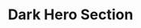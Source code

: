---
title: Dark Hero Section
category: Marketing
paid: false
isActive: true
ltr: {"vue":{"vueCss":[{"label":"App.vue","code":"<template>\n  <div className=\"hero-dark-container\">\n    <header className=\"hero-dark-header\">\n      <nav className=\"hero-nav\">\n        <a href=\"javascript:void(0)\">\n          <img src=\"https://www.floatui.com/images/logo.svg\" width=\"120\" height=\"50\" alt=\"Float UI logo\" />\n        </a>\n        <ul className=\"nav-items\">\n          <li v-for=\"link in navigation\" :key=\"link.id\" class=\"text-gray-200\">\n            <a :href=\"link.router\">\n              {{ link.title }}\n            </a>\n          </li>\n          <li>\n            <a href=\"javascript:void(0)\" className=\"last-item\">\n              Log In\n              <svg xmlns=\"http://www.w3.org/2000/svg\" viewBox=\"0 0 20 20\" fill=\"currentColor\">\n                <path fillRule=\"evenodd\"\n                  d=\"M3 3a1 1 0 011 1v12a1 1 0 11-2 0V4a1 1 0 011-1zm7.707 3.293a1 1 0 010 1.414L9.414 9H17a1 1 0 110 2H9.414l1.293 1.293a1 1 0 01-1.414 1.414l-3-3a1 1 0 010-1.414l3-3a1 1 0 011.414 0z\"\n                  clipRule=\"evenodd\" />\n              </svg>\n            </a>\n          </li>\n        </ul>\n      </nav>\n    </header>\n    <section className=\"hero-dark\">\n      <div className=\"hero-details\">\n        <h1>\n          One page Template for\n          <span> Digital agency</span>\n        </h1>\n        <p>\n          It is a long established fact that a reader will be distracted by the readable content of a page when looking\n          at its layout. The point of using Lorem Ipsum\n        </p>\n        <div className=\"hero-btns\">\n          <a href=\"javascript:void(0)\" className=\"btn-primary\">\n            Get started\n          </a>\n          <a href=\"javascript:void(0)\" className=\"btn-secondary\">\n            Try it out\n          </a>\n        </div>\n      </div>\n      <div className=\"hero-img\">\n        <img src=\"https://i.postimg.cc/HxHyt53c/undraw-heatmap-uyye.png\" />\n      </div>\n    </section>\n  </div>\n</template>\n\n<script>\nexport default {\n  data: function () {\n    return {\n      navigation: [\n        { title: \"Customers\", router: \"/Customers\" },\n        { title: \"Careers\", router: \"/Careers\" },\n      ]\n    }\n  }\n}\n</script>"},{"label":"style.css","code":".hero-dark-container {\n  background-color: #111827;\n}\n\n.hero-dark-container .hero-dark-header .hero-nav {\n  align-items: center;\n  padding: 1.25rem 1rem 0 1rem;\n  margin-left: auto;\n  margin-right: auto;\n  max-width: 1280px;\n}\n\n@media (min-width: 640px) {\n  .hero-dark-container .hero-dark-header .hero-nav {\n    display: flex;\n    padding-left: 2rem;\n    padding-right: 2rem;\n  }\n}\n\n.hero-dark-container .hero-dark-header .hero-nav .nav-items {\n  flex: 1;\n  display: flex;\n  padding: 1rem 0 1rem 0;\n  align-items: center;\n  color: #e5e7eb;\n}\n\n.hero-dark-container .hero-dark-header .hero-nav .nav-items>*+* {\n  margin-left: 0.75rem;\n}\n\n@media (min-width: 640px) {\n  .hero-dark-container .hero-dark-header .hero-nav .nav-items {\n    justify-content: flex-end;\n  }\n\n  .hero-dark-container .hero-dark-header .hero-nav .nav-items>*+* {\n    margin-left: 1.5rem;\n  }\n}\n\n.hero-dark-container .hero-dark-header .hero-nav .nav-items .last-item {\n  display: flex;\n  align-items: center;\n}\n\n.hero-dark-container .hero-dark-header .hero-nav .nav-items .last-item svg {\n  width: 1.25rem;\n  height: 1.25rem;\n  margin-left: 0.5rem;\n}\n\n.hero-dark-container .hero-dark {\n  margin: 6rem auto;\n  max-width: 1280px;\n  padding: 0 1rem 3rem 1rem;\n  align-items: center;\n}\n\n@media (min-width: 1024px) {\n  .hero-dark-container .hero-dark {\n    display: flex;\n  }\n}\n\n@media (min-width: 768px) {\n  .hero-dark-container .hero-dark {\n    padding-left: 2rem;\n    padding-right: 2rem;\n  }\n}\n\n.hero-dark-container .hero-dark .hero-details {\n  flex: 1;\n}\n\n.hero-dark-container .hero-dark .hero-details>*+* {\n  margin-top: 1rem;\n}\n\n.hero-dark-container .hero-dark .hero-details h1 {\n  color: #FFF;\n  font-weight: 700;\n  font-size: 2.25rem;\n  line-height: 2.5rem;\n}\n\n.hero-dark-container .hero-dark .hero-details h1 span {\n  color: #818cf8;\n}\n\n@media (min-width: 1280px) {\n  .hero-dark-container .hero-dark .hero-details h1 {\n    font-size: 3rem;\n    line-height: 1;\n  }\n}\n\n.hero-dark-container .hero-dark .hero-details p {\n  color: #d1d5db;\n  max-width: 36rem;\n  line-height: 1.625;\n}\n\n@media (min-width: 640px) {\n  .hero-dark-container .hero-dark .hero-details p {\n    margin-left: auto;\n    margin-right: auto;\n  }\n}\n\n@media (min-width: 1024px) {\n  .hero-dark-container .hero-dark .hero-details p {\n    margin-left: 0;\n  }\n}\n\n@media (min-width: 640px) {\n  .hero-dark-container .hero-dark .hero-details {\n    text-align: center;\n  }\n}\n\n@media (min-width: 1024px) {\n  .hero-dark-container .hero-dark .hero-details {\n    text-align: left;\n  }\n}\n\n.hero-dark-container .hero-dark .hero-btns {\n  padding-top: 2.5rem;\n  align-items: center;\n  justify-content: center;\n}\n\n.hero-dark-container .hero-dark .hero-btns>*+* {\n  margin-top: 0.75rem;\n}\n\n@media (min-width: 640px) {\n  .hero-dark-container .hero-dark .hero-btns {\n    display: flex;\n  }\n\n  .hero-dark-container .hero-dark .hero-btns>*+* {\n    margin-left: 1.5rem;\n  }\n\n  .hero-dark-container .hero-dark .hero-btns>*+* {\n    margin-top: 0px;\n  }\n}\n\n@media (min-width: 1024px) {\n  .hero-dark-container .hero-dark .hero-btns {\n    justify-content: flex-start;\n  }\n}\n\n.hero-dark-container .hero-dark .hero-btns .btn-primary,\n.hero-dark-container .hero-dark .hero-btns .btn-secondary {\n  padding: 0.75rem 1.75rem 0.75rem 1.75rem;\n  width: 100%;\n  text-align: center;\n  border-radius: 0.375rem;\n  display: block;\n}\n\n.hero-dark-container .hero-dark .hero-btns .btn-primary {\n  background-color: #FFF;\n  color: #1f2937;\n  box-shadow: 0 4px 6px -1px #0000001a, 0 2px 4px -2px #0000001a;\n}\n\n.hero-dark-container .hero-dark .hero-btns .btn-secondary {\n  background-color: #374151;\n  color: #e5e7eb;\n}\n\n@media (min-width: 640px) {\n\n  .hero-dark-container .hero-dark .hero-btns .btn-primary,\n  .hero-dark-container .hero-dark .hero-btns .btn-secondary {\n    width: auto;\n  }\n}\n\n.hero-dark-container .hero-dark .hero-img {\n  flex: 1;\n  margin-top: 1.75rem;\n}\n\n@media (min-width: 1024px) {\n  .hero-dark-container .hero-dark .hero-img {\n    margin-top: 0;\n    margin-left: 0.75rem;\n  }\n}\n\n.hero-dark-container .hero-dark .hero-img img {\n  width: 100%;\n  margin-left: auto;\n  margin-right: auto;\n}\n\n@media (min-width: 640px) {\n  .hero-dark-container .hero-dark .hero-img img {\n    width: 83.333333%;\n  }\n}\n\n@media (min-width: 1024px) {\n  .hero-dark-container .hero-dark .hero-img img {\n    width: 100%;\n  }\n}"}],"vueTail":[{"label":"App.vue","code":"<template>\n  <div class=\"bg-gray-900\">\n    <header>\n      <nav class=\"items-center pt-5 px-4 mx-auto max-w-screen-xl sm:px-8 sm:flex sm:space-x-6\">\n        <a href=\"javascript:void(0)\">\n          <img src=\"https://www.floatui.com/images/logo.svg\" width=\"120\" height=\"50\" alt=\"Float UI logo\" />\n        </a>\n        <ul class=\"py-4 flex-1 items-center flex space-x-3 sm:space-x-6 sm:justify-end\">\n          <li v-for=\"link in navigation\" :key=\"link.id\" class=\"text-gray-200\">\n            <a :href=\"link.router\">\n              {{ link.title }}\n            </a>\n          </li>\n          <li>\n            <a href=\"javascript:void(0)\" class=\"flex items-center text-gray-200\">\n              Log In\n              <svg xmlns=\"http://www.w3.org/2000/svg\" class=\"h-5 w-5 ml-2\" viewBox=\"0 0 20 20\" fill=\"currentColor\">\n                <path fillRule=\"evenodd\"\n                  d=\"M3 3a1 1 0 011 1v12a1 1 0 11-2 0V4a1 1 0 011-1zm7.707 3.293a1 1 0 010 1.414L9.414 9H17a1 1 0 110 2H9.414l1.293 1.293a1 1 0 01-1.414 1.414l-3-3a1 1 0 010-1.414l3-3a1 1 0 011.414 0z\"\n                  clipRule=\"evenodd\" />\n              </svg>\n            </a>\n          </li>\n        </ul>\n      </nav>\n    </header>\n    <section class=\"mt-24 mx-auto max-w-screen-xl pb-12 px-4 items-center lg:flex md:px-8\">\n      <div class=\"space-y-4 flex-1 sm:text-center lg:text-left\">\n        <h1 class=\"text-white font-bold text-4xl xl:text-5xl\">\n          One page Template for\n          <span class=\"text-indigo-400\"> Digital agency</span>\n        </h1>\n        <p class=\"text-gray-300 max-w-xl leading-relaxed sm:mx-auto lg:ml-0\">\n          It is a long established fact that a reader will be distracted by the readable content of a page when looking\n          at its layout. The point of using Lorem Ipsum\n        </p>\n        <div class=\"pt-10 items-center justify-center space-y-3 sm:space-x-6 sm:space-y-0 sm:flex lg:justify-start\">\n          <a href=\"javascript:void(0)\"\n            class=\"px-7 py-3 w-full bg-white text-gray-800 text-center rounded-md shadow-md block sm:w-auto\">\n            Get started\n          </a>\n          <a href=\"javascript:void(0)\"\n            class=\"px-7 py-3 w-full bg-gray-700 text-gray-200 text-center rounded-md block sm:w-auto\">\n            Try it out\n          </a>\n        </div>\n      </div>\n      <div class=\"flex-1 text-center mt-7 lg:mt-0 lg:ml-3\">\n        <img src=\"https://i.postimg.cc/HxHyt53c/undraw-heatmap-uyye.png\"\n          class=\"w-full mx-auto sm:w-10/12  lg:w-full\" />\n      </div>\n    </section>\n  </div>\n</template>\n\n<script>\nexport default {\n  data: function () {\n    return {\n      navigation: [\n        { title: \"Customers\", router: \"/Customers\" },\n        { title: \"Careers\", router: \"/Careers\" },\n      ]\n    }\n  }\n}\n</script>"}]},"react":{"jsxCss":[{"code":"export default () => {\n\n  // Replace javascript:void(0) path with your path\n  const navigation = [\n      { title: \"Customers\", path: \"javascript:void(0)\" },\n      { title: \"Careers\", path: \"javascript:void(0)\" },\n  ]\n  \n    return (\n        <div className=\"hero-dark-container\">\n            <header className=\"hero-dark-header\">\n                <nav className=\"hero-nav\">\n                    <a href=\"javascript:void(0)\">\n                        <img\n                            src=\"https://www.floatui.com/images/logo.svg\" \n                            width={120} \n                            height={50}\n                            alt=\"Float UI logo\"\n                        />\n                    </a>\n                    <ul className=\"nav-items\">\n                        {\n                            navigation.map((item, idx) => (\n                                <li key={idx}>\n                                    <a href={item.path}>{item.title}</a>\n                                </li>\n                            ))\n                        }\n                        <li>\n                            <a href=\"javascript:void(0)\" className=\"last-item\">\n                                Log In\n                                <svg xmlns=\"http://www.w3.org/2000/svg\" viewBox=\"0 0 20 20\" fill=\"currentColor\">\n                                    <path fillRule=\"evenodd\" d=\"M3 3a1 1 0 011 1v12a1 1 0 11-2 0V4a1 1 0 011-1zm7.707 3.293a1 1 0 010 1.414L9.414 9H17a1 1 0 110 2H9.414l1.293 1.293a1 1 0 01-1.414 1.414l-3-3a1 1 0 010-1.414l3-3a1 1 0 011.414 0z\" clipRule=\"evenodd\" />\n                                </svg>\n                            </a>\n                        </li>\n                    </ul>\n                </nav>\n            </header>\n            <section className=\"hero-dark\">\n                <div className=\"hero-details\">\n                    <h1>\n                        One page Template for\n                         <span> Digital agency</span>\n                    </h1>\n                    <p>\n                        It is a long established fact that a reader will be distracted by the readable content of a page when looking at its layout. The point of using Lorem Ipsum\n                    </p>\n                    <div className=\"hero-btns\">\n                        <a href=\"javascript:void(0)\" className=\"btn-primary\">\n                            Get started\n                        </a>\n                        <a href=\"javascript:void(0)\" className=\"btn-secondary\">\n                            Try it out\n                        </a>\n                    </div>\n                </div>\n                <div className=\"hero-img\">\n                    <img src=\"https://i.postimg.cc/HxHyt53c/undraw-heatmap-uyye.png\" />\n                </div>\n            </section>\n        </div>\n    )\n}\n","label":"App.jsx"},{"label":"style.css","code":".hero-dark-container {\n  background-color: #111827;\n}\n.hero-dark-container .hero-dark-header .hero-nav {\n  align-items: center;\n  padding: 1.25rem 1rem 0 1rem;\n  margin-left: auto;\n  margin-right: auto;\n  max-width: 1280px;\n}\n@media (min-width: 640px) {\n  .hero-dark-container .hero-dark-header .hero-nav {\n    display: flex;\n    padding-left: 2rem;\n    padding-right: 2rem;\n  }\n}\n.hero-dark-container .hero-dark-header .hero-nav .nav-items {\n  flex: 1;\n  display: flex;\n  padding: 1rem 0 1rem 0;\n  align-items: center;\n  color: #e5e7eb;\n}\n.hero-dark-container .hero-dark-header .hero-nav .nav-items > * + * {\n  margin-left: 0.75rem;\n}\n@media (min-width: 640px) {\n  .hero-dark-container .hero-dark-header .hero-nav .nav-items {\n    justify-content: flex-end;\n  }\n  .hero-dark-container .hero-dark-header .hero-nav .nav-items > * + * {\n    margin-left: 1.5rem;\n  }\n}\n.hero-dark-container .hero-dark-header .hero-nav .nav-items .last-item {\n  display: flex;\n  align-items: center;\n}\n.hero-dark-container .hero-dark-header .hero-nav .nav-items .last-item svg {\n  width: 1.25rem;\n  height: 1.25rem;\n  margin-left: 0.5rem;\n}\n.hero-dark-container .hero-dark {\n  margin: 6rem auto;\n  max-width: 1280px;\n  padding: 0 1rem 3rem 1rem;\n  align-items: center;\n}\n@media (min-width: 1024px) {\n  .hero-dark-container .hero-dark {\n    display: flex;\n  }\n}\n@media (min-width: 768px) {\n  .hero-dark-container .hero-dark {\n    padding-left: 2rem;\n    padding-right: 2rem;\n  }\n}\n.hero-dark-container .hero-dark .hero-details {\n  flex: 1;\n}\n.hero-dark-container .hero-dark .hero-details > * + * {\n  margin-top: 1rem;\n}\n.hero-dark-container .hero-dark .hero-details h1 {\n  color: #FFF;\n  font-weight: 700;\n  font-size: 2.25rem;\n  line-height: 2.5rem;\n}\n.hero-dark-container .hero-dark .hero-details h1 span {\n  color: #818cf8;\n}\n@media (min-width: 1280px) {\n  .hero-dark-container .hero-dark .hero-details h1 {\n    font-size: 3rem;\n    line-height: 1;\n  }\n}\n.hero-dark-container .hero-dark .hero-details p {\n  color: #d1d5db;\n  max-width: 36rem;\n  line-height: 1.625;\n}\n@media (min-width: 640px) {\n  .hero-dark-container .hero-dark .hero-details p {\n    margin-left: auto;\n    margin-right: auto;\n  }\n}\n@media (min-width: 1024px) {\n  .hero-dark-container .hero-dark .hero-details p {\n    margin-left: 0;\n  }\n}\n@media (min-width: 640px) {\n  .hero-dark-container .hero-dark .hero-details {\n    text-align: center;\n  }\n}\n@media (min-width: 1024px) {\n  .hero-dark-container .hero-dark .hero-details {\n    text-align: left;\n  }\n}\n.hero-dark-container .hero-dark .hero-btns {\n  padding-top: 2.5rem;\n  align-items: center;\n  justify-content: center;\n}\n.hero-dark-container .hero-dark .hero-btns > * + * {\n  margin-top: 0.75rem;\n}\n@media (min-width: 640px) {\n  .hero-dark-container .hero-dark .hero-btns {\n    display: flex;\n  }\n  .hero-dark-container .hero-dark .hero-btns > * + * {\n    margin-left: 1.5rem;\n  }\n  .hero-dark-container .hero-dark .hero-btns > * + * {\n    margin-top: 0px;\n  }\n}\n@media (min-width: 1024px) {\n  .hero-dark-container .hero-dark .hero-btns {\n    justify-content: flex-start;\n  }\n}\n.hero-dark-container .hero-dark .hero-btns .btn-primary, .hero-dark-container .hero-dark .hero-btns .btn-secondary {\n  padding: 0.75rem 1.75rem 0.75rem 1.75rem;\n  width: 100%;\n  text-align: center;\n  border-radius: 0.375rem;\n  display: block;\n}\n.hero-dark-container .hero-dark .hero-btns .btn-primary {\n  background-color: #FFF;\n  color: #1f2937;\n  box-shadow: 0 4px 6px -1px #0000001a, 0 2px 4px -2px #0000001a;\n}\n.hero-dark-container .hero-dark .hero-btns .btn-secondary {\n  background-color: #374151;\n  color: #e5e7eb;\n}\n@media (min-width: 640px) {\n  .hero-dark-container .hero-dark .hero-btns .btn-primary,\n  .hero-dark-container .hero-dark .hero-btns .btn-secondary {\n    width: auto;\n  }\n}\n.hero-dark-container .hero-dark .hero-img {\n  flex: 1;\n  margin-top: 1.75rem;\n}\n@media (min-width: 1024px) {\n  .hero-dark-container .hero-dark .hero-img {\n    margin-top: 0;\n    margin-left: 0.75rem;\n  }\n}\n.hero-dark-container .hero-dark .hero-img img {\n  width: 100%;\n  margin-left: auto;\n  margin-right: auto;\n}\n@media (min-width: 640px) {\n  .hero-dark-container .hero-dark .hero-img img {\n    width: 83.333333%;\n  }\n}\n@media (min-width: 1024px) {\n  .hero-dark-container .hero-dark .hero-img img {\n    width: 100%;\n  }\n}\n"}],"jsxTail":[{"code":"export default () => {\n\n  // Replace javascript:void(0) path with your path\n  const navigation = [\n      { title: \"Customers\", path: \"javascript:void(0)\" },\n      { title: \"Careers\", path: \"javascript:void(0)\" },\n  ]\n  \n    return (\n        <div className=\"bg-gray-900\">\n            <header>\n                <nav className=\"items-center pt-5 px-4 mx-auto max-w-screen-xl sm:px-8 sm:flex sm:space-x-6\">\n                    <a href=\"javascript:void(0)\">\n                        <img\n                            src=\"https://www.floatui.com/images/logo.svg\" \n                            width={120} \n                            height={50}\n                            alt=\"Float UI logo\"\n                        />\n                    </a>\n                    <ul className=\"py-4 flex-1 items-center flex space-x-3 sm:space-x-6 sm:justify-end\">\n                        {\n                            navigation.map((item, idx) => (\n                                <li className=\"text-gray-200\" key={idx}>\n                                    <a href={item.path}>{item.title}</a>\n                                </li>\n                            ))\n                        }\n                        <li>\n                            <a href=\"javascript:void(0)\" className=\"flex items-center text-gray-200\">\n                                Log In\n                                <svg xmlns=\"http://www.w3.org/2000/svg\" className=\"h-5 w-5 ml-2\" viewBox=\"0 0 20 20\" fill=\"currentColor\">\n                                    <path fillRule=\"evenodd\" d=\"M3 3a1 1 0 011 1v12a1 1 0 11-2 0V4a1 1 0 011-1zm7.707 3.293a1 1 0 010 1.414L9.414 9H17a1 1 0 110 2H9.414l1.293 1.293a1 1 0 01-1.414 1.414l-3-3a1 1 0 010-1.414l3-3a1 1 0 011.414 0z\" clipRule=\"evenodd\" />\n                                </svg>\n                            </a>\n                        </li>\n                    </ul>\n                </nav>\n            </header>\n            <section className=\"mt-24 mx-auto max-w-screen-xl pb-12 px-4 items-center lg:flex md:px-8\">\n                <div className=\"space-y-4 flex-1 sm:text-center lg:text-left\">\n                    <h1 className=\"text-white font-bold text-4xl xl:text-5xl\">\n                        One page Template for\n                         <span className=\"text-indigo-400\"> Digital agency</span>\n                    </h1>\n                    <p className=\"text-gray-300 max-w-xl leading-relaxed sm:mx-auto lg:ml-0\">\n                        It is a long established fact that a reader will be distracted by the readable content of a page when looking at its layout. The point of using Lorem Ipsum\n                    </p>\n                    <div className=\"pt-10 items-center justify-center space-y-3 sm:space-x-6 sm:space-y-0 sm:flex lg:justify-start\">\n                        <a href=\"javascript:void(0)\" className=\"px-7 py-3 w-full bg-white text-gray-800 text-center rounded-md shadow-md block sm:w-auto\">\n                            Get started\n                        </a>\n                        <a href=\"javascript:void(0)\" className=\"px-7 py-3 w-full bg-gray-700 text-gray-200 text-center rounded-md block sm:w-auto\">\n                            Try it out\n                        </a>\n                    </div>\n                </div>\n                <div className=\"flex-1 text-center mt-7 lg:mt-0 lg:ml-3\">\n                    <img src=\"https://i.postimg.cc/HxHyt53c/undraw-heatmap-uyye.png\" className=\"w-full mx-auto sm:w-10/12  lg:w-full\" />\n                </div>\n            </section>\n        </div>\n    )\n}\n","label":"App.jsx"}]},"preview":"function App() {\n  // Replace javascript:void(0) path with your path\n  const navigation = [{\n    title: \"Customers\",\n    path: \"javascript:void(0)\"\n  }, {\n    title: \"Careers\",\n    path: \"javascript:void(0)\"\n  }];\n  return /*#__PURE__*/React.createElement(\"div\", {\n    className: \"bg-gray-900\"\n  }, /*#__PURE__*/React.createElement(\"header\", null, /*#__PURE__*/React.createElement(\"nav\", {\n    className: \"items-center pt-5 px-4 mx-auto max-w-screen-xl sm:px-8 sm:flex sm:space-x-6\"\n  }, /*#__PURE__*/React.createElement(\"a\", {\n    href: \"javascript:void(0)\"\n  }, /*#__PURE__*/React.createElement(\"img\", {\n    src: \"https://www.floatui.com/images/logo.svg\",\n    width: 120,\n    height: 50,\n    alt: \"Float UI logo\"\n  })), /*#__PURE__*/React.createElement(\"ul\", {\n    className: \"py-4 flex-1 items-center flex space-x-3 sm:space-x-6 sm:justify-end\"\n  }, navigation.map((item, idx) => /*#__PURE__*/React.createElement(\"li\", {\n    className: \"text-gray-200\",\n    key: idx\n  }, /*#__PURE__*/React.createElement(\"a\", {\n    href: item.path\n  }, item.title))), /*#__PURE__*/React.createElement(\"li\", null, /*#__PURE__*/React.createElement(\"a\", {\n    href: \"javascript:void(0)\",\n    className: \"flex items-center text-gray-200\"\n  }, \"Log In\", /*#__PURE__*/React.createElement(\"svg\", {\n    xmlns: \"http://www.w3.org/2000/svg\",\n    className: \"h-5 w-5 ml-2\",\n    viewBox: \"0 0 20 20\",\n    fill: \"currentColor\"\n  }, /*#__PURE__*/React.createElement(\"path\", {\n    fillRule: \"evenodd\",\n    d: \"M3 3a1 1 0 011 1v12a1 1 0 11-2 0V4a1 1 0 011-1zm7.707 3.293a1 1 0 010 1.414L9.414 9H17a1 1 0 110 2H9.414l1.293 1.293a1 1 0 01-1.414 1.414l-3-3a1 1 0 010-1.414l3-3a1 1 0 011.414 0z\",\n    clipRule: \"evenodd\"\n  }))))))), /*#__PURE__*/React.createElement(\"section\", {\n    className: \"mt-24 mx-auto max-w-screen-xl pb-12 px-4 items-center lg:flex md:px-8\"\n  }, /*#__PURE__*/React.createElement(\"div\", {\n    className: \"space-y-4 flex-1 sm:text-center lg:text-left\"\n  }, /*#__PURE__*/React.createElement(\"h1\", {\n    className: \"text-white font-bold text-4xl xl:text-5xl\"\n  }, \"One page Template for\", /*#__PURE__*/React.createElement(\"span\", {\n    className: \"text-indigo-400\"\n  }, \" Digital agency\")), /*#__PURE__*/React.createElement(\"p\", {\n    className: \"text-gray-300 max-w-xl leading-relaxed sm:mx-auto lg:ml-0\"\n  }, \"It is a long established fact that a reader will be distracted by the readable content of a page when looking at its layout. The point of using Lorem Ipsum\"), /*#__PURE__*/React.createElement(\"div\", {\n    className: \"pt-10 items-center justify-center space-y-3 sm:space-x-6 sm:space-y-0 sm:flex lg:justify-start\"\n  }, /*#__PURE__*/React.createElement(\"a\", {\n    href: \"javascript:void(0)\",\n    className: \"px-7 py-3 w-full bg-white text-gray-800 text-center rounded-md shadow-md block sm:w-auto\"\n  }, \"Get started\"), /*#__PURE__*/React.createElement(\"a\", {\n    href: \"javascript:void(0)\",\n    className: \"px-7 py-3 w-full bg-gray-700 text-gray-200 text-center rounded-md block sm:w-auto\"\n  }, \"Try it out\"))), /*#__PURE__*/React.createElement(\"div\", {\n    className: \"flex-1 text-center mt-7 lg:mt-0 lg:ml-3\"\n  }, /*#__PURE__*/React.createElement(\"img\", {\n    src: \"https://i.postimg.cc/HxHyt53c/undraw-heatmap-uyye.png\",\n    className: \"w-full mx-auto sm:w-10/12  lg:w-full\"\n  }))));\n}"}
rtl: {"preview":"function App() {\n  // Replace javascript:void(0) path with your path\n  const navigation = [{\n    title: \"العملاء\",\n    path: \"javascript:void(0)\"\n  }, {\n    title: \"الوظائف\",\n    path: \"javascript:void(0)\"\n  }];\n  return /*#__PURE__*/React.createElement(\"div\", {\n    className: \"bg-gray-900\"\n  }, /*#__PURE__*/React.createElement(\"header\", null, /*#__PURE__*/React.createElement(\"nav\", {\n    className: \"items-center pt-5 px-4 mx-auto max-w-screen-xl sm:px-8 sm:flex sm:space-x-6 sm:space-x-reverse\"\n  }, /*#__PURE__*/React.createElement(\"a\", {\n    href: \"javascript:void(0)\"\n  }, /*#__PURE__*/React.createElement(\"img\", {\n    src: \"https://www.floatui.com/images/logo.svg\",\n    width: 120,\n    height: 50,\n    alt: \"Float UI logo\"\n  })), /*#__PURE__*/React.createElement(\"ul\", {\n    className: \"py-4 flex-1 items-center flex space-x-3 space-x-reverse sm:space-x-6 sm:space-x-reverse sm:justify-end\"\n  }, navigation.map((item, idx) => /*#__PURE__*/React.createElement(\"li\", {\n    className: \"text-gray-200\",\n    key: idx\n  }, /*#__PURE__*/React.createElement(\"a\", {\n    href: item.path\n  }, item.title))), /*#__PURE__*/React.createElement(\"li\", null, /*#__PURE__*/React.createElement(\"a\", {\n    href: \"javascript:void(0)\",\n    className: \"flex items-center text-gray-200\"\n  }, \"\\u062A\\u0633\\u062C\\u064A\\u0644 \\u062F\\u062E\\u0648\\u0644\", /*#__PURE__*/React.createElement(\"svg\", {\n    xmlns: \"http://www.w3.org/2000/svg\",\n    class: \"h-5 w-5 mr-1\",\n    viewBox: \"0 0 20 20\",\n    fill: \"currentColor\"\n  }, /*#__PURE__*/React.createElement(\"path\", {\n    \"fill-rule\": \"evenodd\",\n    d: \"M3 3a1 1 0 00-1 1v12a1 1 0 102 0V4a1 1 0 00-1-1zm10.293 9.293a1 1 0 001.414 1.414l3-3a1 1 0 000-1.414l-3-3a1 1 0 10-1.414 1.414L14.586 9H7a1 1 0 100 2h7.586l-1.293 1.293z\",\n    \"clip-rule\": \"evenodd\"\n  }))))))), /*#__PURE__*/React.createElement(\"section\", {\n    className: \"mt-24 mx-auto max-w-screen-xl pb-12 px-4 items-center lg:flex md:px-8\"\n  }, /*#__PURE__*/React.createElement(\"div\", {\n    className: \"space-y-4 flex-1 sm:text-center lg:text-right\"\n  }, /*#__PURE__*/React.createElement(\"h1\", {\n    className: \"text-white font-bold text-4xl xl:text-5xl\"\n  }, \"\\u0642\\u0627\\u0644\\u0628 \\u0635\\u0641\\u062D\\u0629 \\u0648\\u0627\\u062D\\u062F\\u0629\", /*#__PURE__*/React.createElement(\"span\", {\n    className: \"text-indigo-400\"\n  }, \" \\u0644\\u0644\\u0648\\u0643\\u0627\\u0644\\u0629 \\u0627\\u0644\\u0631\\u0642\\u0645\\u064A\\u0629\")), /*#__PURE__*/React.createElement(\"p\", {\n    className: \"text-gray-300 max-w-xl leading-relaxed sm:mx-auto lg:ml-0\"\n  }, \"\\u0647\\u0646\\u0627\\u0643 \\u062D\\u0642\\u064A\\u0642\\u0629 \\u0645\\u062B\\u0628\\u062A\\u0629 \\u0645\\u0646\\u0630 \\u0632\\u0645\\u0646 \\u0637\\u0648\\u064A\\u0644 \\u0648\\u0647\\u064A \\u0623\\u0646 \\u0627\\u0644\\u0645\\u062D\\u062A\\u0648\\u0649 \\u0627\\u0644\\u0645\\u0642\\u0631\\u0648\\u0621 \\u0644\\u0635\\u0641\\u062D\\u0629 \\u0645\\u0627 \\u0633\\u064A\\u0644\\u0647\\u064A \\u0627\\u0644\\u0642\\u0627\\u0631\\u0626 \\u0639\\u0646 \\u0627\\u0644\\u062A\\u0631\\u0643\\u064A\\u0632 \\u0639\\u0644\\u0649 \\u0627\\u0644\\u0634\\u0643\\u0644 \\u0627\\u0644\\u062E\\u0627\\u0631\\u062C\\u064A \\u0644\\u0644\\u0646\\u0635 \\u0623\\u0648 \\u0634\\u0643\\u0644 \\u062A\\u0648\\u0636\\u0639 \\u0627\\u0644\\u0641\\u0642\\u0631\\u0627\\u062A \\u0641\\u064A \\u0627\\u0644\\u0635\\u0641\\u062D\\u0629 \\u0627\\u0644\\u062A\\u064A \\u064A\\u0642\\u0631\\u0623\\u0647\\u0627. \\u0627\\u0644\\u0647\\u062F\\u0641 \\u0645\\u0646 \\u0627\\u0633\\u062A\\u062E\\u062F\\u0627\\u0645 Lorem Ipsum.                    \"), /*#__PURE__*/React.createElement(\"div\", {\n    className: \"pt-10 items-center justify-center space-y-3 sm:space-x-6 sm:space-x-reverse sm:space-y-0 sm:flex lg:justify-start\"\n  }, /*#__PURE__*/React.createElement(\"a\", {\n    href: \"javascript:void(0)\",\n    className: \"px-7 py-3 w-full bg-white text-gray-800 text-center rounded-md shadow-md block sm:w-auto\"\n  }, \"\\u0627\\u0644\\u0628\\u062F\\u0621\"), /*#__PURE__*/React.createElement(\"a\", {\n    href: \"javascript:void(0)\",\n    className: \"px-7 py-3 w-full bg-gray-700 text-gray-200 text-center rounded-md block sm:w-auto\"\n  }, \"\\u062D\\u0627\\u0648\\u0644\"))), /*#__PURE__*/React.createElement(\"div\", {\n    className: \"flex-1 text-center mt-7 lg:mt-0 lg:ml-3\"\n  }, /*#__PURE__*/React.createElement(\"img\", {\n    src: \"https://i.postimg.cc/HxHyt53c/undraw-heatmap-uyye.png\",\n    className: \"w-full mx-auto sm:w-10/12  lg:w-full\"\n  }))));\n}","vue":{"vueCss":[],"vueTail":[]},"react":{"jsxTail":[{"code":"export default () => {\n\n    // Replace javascript:void(0) path with your path\n    const navigation = [\n        { title: \"العملاء\", path: \"javascript:void(0)\" },\n        { title: \"الوظائف\", path: \"javascript:void(0)\" },\n    ]\n  \n    return (\n        <div className=\"bg-gray-900\">\n            <header>\n                <nav className=\"items-center pt-5 px-4 mx-auto max-w-screen-xl sm:px-8 sm:flex sm:space-x-6 sm:space-x-reverse\">\n                    <a href=\"javascript:void(0)\">\n                        <img\n                            src=\"https://www.floatui.com/images/logo.svg\" \n                            width={120} \n                            height={50}\n                            alt=\"Float UI logo\"\n                        />\n                    </a>\n                    <ul className=\"py-4 flex-1 items-center flex space-x-3 space-x-reverse sm:space-x-6 sm:space-x-reverse sm:justify-end\">\n                        {\n                            navigation.map((item, idx) => (\n                                <li className=\"text-gray-200\" key={idx}>\n                                    <a href={item.path}>{item.title}</a>\n                                </li>\n                            ))\n                        }\n                        <li>\n                            <a href=\"javascript:void(0)\" className=\"flex items-center text-gray-200\">\n                                تسجيل دخول\n                                <svg xmlns=\"http://www.w3.org/2000/svg\" class=\"h-5 w-5 mr-1\" viewBox=\"0 0 20 20\" fill=\"currentColor\">\n                                    <path fill-rule=\"evenodd\" d=\"M3 3a1 1 0 00-1 1v12a1 1 0 102 0V4a1 1 0 00-1-1zm10.293 9.293a1 1 0 001.414 1.414l3-3a1 1 0 000-1.414l-3-3a1 1 0 10-1.414 1.414L14.586 9H7a1 1 0 100 2h7.586l-1.293 1.293z\" clip-rule=\"evenodd\" />\n                                </svg>\n                            </a>\n                        </li>\n                    </ul>\n                </nav>\n            </header>\n            <section className=\"mt-24 mx-auto max-w-screen-xl pb-12 px-4 items-center lg:flex md:px-8\">\n                <div className=\"space-y-4 flex-1 sm:text-center lg:text-right\">\n                    <h1 className=\"text-white font-bold text-4xl xl:text-5xl\">\n                        قالب صفحة واحدة\n                         <span className=\"text-indigo-400\"> للوكالة الرقمية</span>\n                    </h1>\n                    <p className=\"text-gray-300 max-w-xl leading-relaxed sm:mx-auto lg:ml-0\">\n                        هناك حقيقة مثبتة منذ زمن طويل وهي أن المحتوى المقروء لصفحة ما سيلهي القارئ عن التركيز على الشكل الخارجي للنص أو شكل توضع الفقرات في الصفحة التي يقرأها. الهدف من استخدام.\n                    </p>\n                    <div className=\"pt-10 items-center justify-center space-y-3 sm:space-x-6 sm:space-x-reverse sm:space-y-0 sm:flex lg:justify-start\">\n                        <a href=\"javascript:void(0)\" className=\"px-7 py-3 w-full bg-white text-gray-800 text-center rounded-md shadow-md block sm:w-auto\">\n                            البدء\n                        </a>\n                        <a href=\"javascript:void(0)\" className=\"px-7 py-3 w-full bg-gray-700 text-gray-200 text-center rounded-md block sm:w-auto\">\n                            جرب اﻵن\n                        </a>\n                    </div>\n                </div>\n                <div className=\"flex-1 text-center mt-7 lg:mt-0 lg:ml-3\">\n                    <img src=\"https://i.postimg.cc/HxHyt53c/undraw-heatmap-uyye.png\" className=\"w-full mx-auto sm:w-10/12  lg:w-full\" />\n                </div>\n            </section>\n        </div>\n    )\n}","label":"App.jsx"}],"jsxCss":[{"label":"App.jsx","code":"export default () => {\n\n    // Replace javascript:void(0) path with your path\n    const navigation = [\n        { title: \"العملاء\", path: \"javascript:void(0)\" },\n        { title: \"الوظائف\", path: \"javascript:void(0)\" },\n    ]\n  \n    return (\n        <div className=\"hero-dark-container\">\n            <header className=\"hero-dark-header\">\n                <nav className=\"hero-nav\">\n                    <a href=\"javascript:void(0)\">\n                        <img\n                            src=\"https://www.floatui.com/images/logo.svg\" \n                            width={120} \n                            height={50}\n                            alt=\"Float UI logo\"\n                        />\n                    </a>\n                    <ul className=\"nav-items\">\n                        {\n                            navigation.map((item, idx) => (\n                                <li key={idx}>\n                                    <a href={item.path}>{item.title}</a>\n                                </li>\n                            ))\n                        }\n                        <li>\n                            <a href=\"javascript:void(0)\" className=\"last-item\">\n                                تسجيل دخول\n                                <svg xmlns=\"http://www.w3.org/2000/svg\" viewBox=\"0 0 20 20\" fill=\"currentColor\">\n                                    <path fillRule=\"evenodd\" d=\"M3 3a1 1 0 011 1v12a1 1 0 11-2 0V4a1 1 0 011-1zm7.707 3.293a1 1 0 010 1.414L9.414 9H17a1 1 0 110 2H9.414l1.293 1.293a1 1 0 01-1.414 1.414l-3-3a1 1 0 010-1.414l3-3a1 1 0 011.414 0z\" clipRule=\"evenodd\" />\n                                </svg>\n                            </a>\n                        </li>\n                    </ul>\n                </nav>\n            </header>\n            <section className=\"hero-dark\">\n                <div className=\"hero-details\">\n                    <h1>\n                        قالب صفحة واحدة\n                         <span> للوكالة الرقمية</span>\n                    </h1>\n                    <p>\n                        هناك حقيقة مثبتة منذ زمن طويل وهي أن المحتوى المقروء لصفحة ما سيلهي القارئ عن التركيز على الشكل الخارجي للنص أو شكل توضع الفقرات في الصفحة التي يقرأها. الهدف من استخدام.\n                    </p>\n                    <div className=\"hero-btns\">\n                        <a href=\"javascript:void(0)\" className=\"btn-primary\">\n                            البدء\n                        </a>\n                        <a href=\"javascript:void(0)\" className=\"btn-secondary\">\n                            جرب اﻵن\n                        </a>\n                    </div>\n                </div>\n                <div className=\"hero-img\">\n                    <img src=\"https://i.postimg.cc/HxHyt53c/undraw-heatmap-uyye.png\" />\n                </div>\n            </section>\n        </div>\n    )\n}"},{"code":".hero-dark-container {\n  background-color: #111827;\n}\n.hero-dark-container .hero-dark-header .hero-nav {\n  align-items: center;\n  padding: 1.25rem 1rem 0 1rem;\n  margin-left: auto;\n  margin-right: auto;\n  max-width: 1280px;\n}\n@media (min-width: 640px) {\n  .hero-dark-container .hero-dark-header .hero-nav {\n    display: flex;\n    padding-left: 2rem;\n    padding-right: 2rem;\n  }\n}\n.hero-dark-container .hero-dark-header .hero-nav .nav-items {\n  flex: 1;\n  display: flex;\n  padding: 1rem 0 1rem 0;\n  align-items: center;\n  color: #e5e7eb;\n}\n.hero-dark-container .hero-dark-header .hero-nav .nav-items > * + * {\n  margin-left: 0.75rem;\n}\n@media (min-width: 640px) {\n  .hero-dark-container .hero-dark-header .hero-nav .nav-items {\n    justify-content: flex-end;\n    gap: 1.5rem;\n  }\n}\n.hero-dark-container .hero-dark-header .hero-nav .nav-items .last-item {\n  display: flex;\n  align-items: center;\n}\n.hero-dark-container .hero-dark-header .hero-nav .nav-items .last-item svg {\n  width: 1.25rem;\n  height: 1.25rem;\n  margin-left: 0.5rem;\n}\n.hero-dark-container .hero-dark {\n  margin: 6rem auto;\n  max-width: 1280px;\n  padding: 0 1rem 3rem 1rem;\n  align-items: center;\n}\n@media (min-width: 1024px) {\n  .hero-dark-container .hero-dark {\n    display: flex;\n  }\n}\n@media (min-width: 768px) {\n  .hero-dark-container .hero-dark {\n    padding-left: 2rem;\n    padding-right: 2rem;\n  }\n}\n.hero-dark-container .hero-dark .hero-details {\n  flex: 1;\n}\n.hero-dark-container .hero-dark .hero-details > * + * {\n  margin-top: 1rem;\n}\n.hero-dark-container .hero-dark .hero-details h1 {\n  color: #FFF;\n  font-weight: 700;\n  font-size: 2.25rem;\n  line-height: 2.5rem;\n}\n.hero-dark-container .hero-dark .hero-details h1 span {\n  color: #818cf8;\n}\n@media (min-width: 1280px) {\n  .hero-dark-container .hero-dark .hero-details h1 {\n    font-size: 3rem;\n    line-height: 1;\n  }\n}\n.hero-dark-container .hero-dark .hero-details p {\n  color: #d1d5db;\n  display: inline-block;\n  max-width: 36rem;\n  line-height: 1.625;\n}\n@media (min-width: 640px) {\n  .hero-dark-container .hero-dark .hero-details p {\n    margin-left: auto;\n    margin-right: auto;\n  }\n}\n@media (min-width: 1024px) {\n  .hero-dark-container .hero-dark .hero-details p {\n    margin-left: 0;\n  }\n}\n@media (min-width: 640px) {\n  .hero-dark-container .hero-dark .hero-details {\n    text-align: center;\n  }\n}\n@media (min-width: 1024px) {\n  .hero-dark-container .hero-dark .hero-details {\n    text-align: right;\n  }\n}\n.hero-dark-container .hero-dark .hero-btns {\n  padding-top: 2.5rem;\n  align-items: center;\n  justify-content: center;\n}\n.hero-dark-container .hero-dark .hero-btns > * + * {\n  margin-top: 0.75rem;\n}\n@media (min-width: 640px) {\n  .hero-dark-container .hero-dark .hero-btns {\n    display: flex;\n    gap: 1.5rem;\n  }\n  .hero-dark-container .hero-dark .hero-btns > * + * {\n    margin-top: 0px;\n  }\n}\n@media (min-width: 1024px) {\n  .hero-dark-container .hero-dark .hero-btns {\n    justify-content: flex-start;\n  }\n}\n.hero-dark-container .hero-dark .hero-btns .btn-primary, .hero-dark-container .hero-dark .hero-btns .btn-secondary {\n  padding: 0.75rem 1.75rem 0.75rem 1.75rem;\n  width: 100%;\n  text-align: center;\n  border-radius: 0.375rem;\n  display: block;\n}\n.hero-dark-container .hero-dark .hero-btns .btn-primary {\n  background-color: #FFF;\n  color: #1f2937;\n  box-shadow: 0 4px 6px -1px #0000001a, 0 2px 4px -2px #0000001a;\n}\n.hero-dark-container .hero-dark .hero-btns .btn-secondary {\n  background-color: #374151;\n  color: #e5e7eb;\n}\n@media (min-width: 640px) {\n  .hero-dark-container .hero-dark .hero-btns .btn-primary,\n  .hero-dark-container .hero-dark .hero-btns .btn-secondary {\n    width: auto;\n  }\n}\n.hero-dark-container .hero-dark .hero-img {\n  flex: 1;\n  margin-top: 1.75rem;\n}\n@media (min-width: 1024px) {\n  .hero-dark-container .hero-dark .hero-img {\n    margin-top: 0;\n    margin-left: 0.75rem;\n  }\n}\n.hero-dark-container .hero-dark .hero-img img {\n  width: 100%;\n  margin-left: auto;\n  margin-right: auto;\n}\n@media (min-width: 640px) {\n  .hero-dark-container .hero-dark .hero-img img {\n    width: 83.333333%;\n  }\n}\n@media (min-width: 1024px) {\n  .hero-dark-container .hero-dark .hero-img img {\n    width: 100%;\n  }\n}","label":"style.css"}]}}
slug: /heroes
id: 01e18c22-877e-4cba-9724-6424ed2d84bc
created_at: 3
---